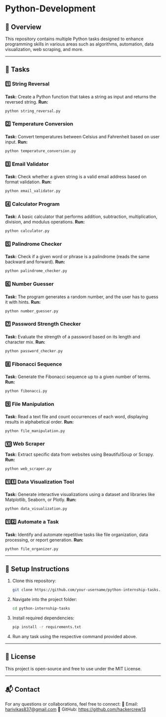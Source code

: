 # Python-Development

## 📌 Overview
This repository contains multiple Python tasks designed to enhance programming skills in various areas such as algorithms, automation, data visualization, web scraping, and more.

---

## 📂 Tasks

### 1️⃣ String Reversal
**Task:** Create a Python function that takes a string as input and returns the reversed string.
**Run:**
```bash
python string_reversal.py
```

### 2️⃣ Temperature Conversion
**Task:** Convert temperatures between Celsius and Fahrenheit based on user input.
**Run:**
```bash
python temperature_conversion.py
```

### 3️⃣ Email Validator
**Task:** Check whether a given string is a valid email address based on format validation.
**Run:**
```bash
python email_validator.py
```

### 4️⃣ Calculator Program
**Task:** A basic calculator that performs addition, subtraction, multiplication, division, and modulus operations.
**Run:**
```bash
python calculator.py
```

### 5️⃣ Palindrome Checker
**Task:** Check if a given word or phrase is a palindrome (reads the same backward and forward).
**Run:**
```bash
python palindrome_checker.py
```

### 6️⃣ Number Guesser
**Task:** The program generates a random number, and the user has to guess it with hints.
**Run:**
```bash
python number_guesser.py
```

### 7️⃣ Password Strength Checker
**Task:** Evaluate the strength of a password based on its length and character mix.
**Run:**
```bash
python password_checker.py
```

### 8️⃣ Fibonacci Sequence
**Task:** Generate the Fibonacci sequence up to a given number of terms.
**Run:**
```bash
python fibonacci.py
```

### 9️⃣ File Manipulation
**Task:** Read a text file and count occurrences of each word, displaying results in alphabetical order.
**Run:**
```bash
python file_manipulation.py
```

### 🔟 Web Scraper
**Task:** Extract specific data from websites using BeautifulSoup or Scrapy.
**Run:**
```bash
python web_scraper.py
```

### 1️⃣1️⃣ Data Visualization Tool
**Task:** Generate interactive visualizations using a dataset and libraries like Matplotlib, Seaborn, or Plotly.
**Run:**
```bash
python data_visualization.py
```

### 1️⃣2️⃣ Automate a Task
**Task:** Identify and automate repetitive tasks like file organization, data processing, or report generation.
**Run:**
```bash
python file_organizer.py
```

---

## 🔧 Setup Instructions
1. Clone this repository:
   ```bash
   git clone https://github.com/your-username/python-internship-tasks.git
   ```
2. Navigate into the project folder:
   ```bash
   cd python-internship-tasks
   ```
3. Install required dependencies:
   ```bash
   pip install -r requirements.txt
   ```
4. Run any task using the respective command provided above.

---

## 📜 License
This project is open-source and free to use under the MIT License.

---

## 📬 Contact
For any questions or collaborations, feel free to connect:
📧 Email: harivikas837@gmail.com
🔗 GitHub: https://github.com/hackercrew13

